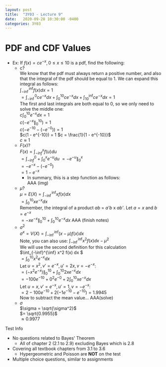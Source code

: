 ```yaml
---
layout: post
title:  "3Y03 - Lecture 9"
date:   2020-09-28 10:30:00 -0400
categories: 3Y03
---
```


PDF and CDF Values
===

- Ex: If $f(x) = ce^{-x}, 0 \leq x \leq 10$ is a pdf, find the following:
    - c?  
    We know that the pdf must always return a positive number, and also that the integral of the pdf should be equal to 1. We can expand this integral as follows:  
    $\int_{-\inf}^{\inf} f(x) dx = 1$  
    $= \int_{-\inf}^{0} ce^{-x} dx + \int_{0}^{10} ce^{-x} dx + \int_{10}^{\inf} ce^{-x} dx = 1$  
    The first and last integrals are both equal to 0, so we only need to solve the middle one:  
    $c \int_0^{10} e^{-x} dx = 1$  
    $c(-e^{-x} \|_0^{10}) = 1$  
    $c(-e^{-10} - (-e^{-0})) = 1$  
    $c(1 - e^{-10}) = 1
    $c = \frac{1}{1 - e^{-10}}$  
    $c \approx 1$
    - $F(x)$?  
    $F(x) = \int_{-inf}^x f(u) du$  
    $= \int_{-inf}^0 + \int_0^x e^{-u} du$
    $= -e^{-u} \|_0^x$  
    $= -e^{-x} - (-e^{-0})$  
    $= 1 - e^{-x}$
        - In summary, this is a step function as follows:  
        AAA (img)
    - $\mu$?  
    $\mu = E(X) = \int_{-\inf}^{\inf} x f(x) dx$  
    $= \int_0^{10} x e^{-x} dx$  
    Remember, the integral of a product *ab* = *a'b* x *ab'*. Let $a = x$ and $b = e^{-x}$  
    $= -xe^{-x} \|_0^{10} + \int_0^{10} e^{-x} dx$
    AAA (finish notes)
    - $\sigma^2$  
    $\sigma^x = V(X) = \int_{-\inf}^{\inf} (x-\mu) f(x) dx$  
    Note, you can also use:
    $\int_{-\inf}^{\inf} x^2 f(x) dx - \mu^2$  
    We will use the second definition for this calculation  
    $\int_{-\inf}^{\inf} x^2 f(x) dx $  
    $= \int_0^{10} x^2 e^{-x} dx$  
    Let $u=x^2, v'=e^{-x}, u'=2x, v=-e^{-x}$:  
    $= (-x^2e^{-x}) \|_0^{10} + \int_0^{10} 2xe^{-x} dx$  
    $= -100e^{-10} + 0^2e^{-0} + 2 \int_0^{10} xe^{-x} dx$  
    Let $u=x, v'=e^{-x}, u'=1, v=-e^{-x}$:  
    $= 2 - 100e^{-10} + 2(-1e^{-10} - e^{-10}) = 1.9945$  
    Now to subtract the mean value...
    AAA(solve)
    - $\sigma$  
    $\sigma = \sqrt{\sigma^2}$  
    $= \sqrt{0.9955}$  
    $\approx 0.9977$

Test Info
- No questions related to Bayes' Theorem
    - All of chapter 2 (2.1 to 2.9) excluding Bayes which is 2.8
- Covering all textbook chapters from 3.1 to 3.6
    - Hypergeometric and Poisson are **NOT** on the test
- Multiple choice questions, similar to assignments